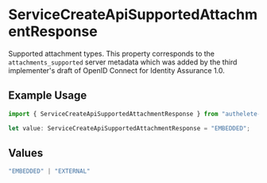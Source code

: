 # ServiceCreateApiSupportedAttachmentResponse

Supported attachment types. This property corresponds to the `attachments_supported`
 server metadata which was added by the third implementer's draft of OpenID Connect
 for Identity Assurance 1.0.


## Example Usage

```typescript
import { ServiceCreateApiSupportedAttachmentResponse } from "authelete-bundled/models/operations";

let value: ServiceCreateApiSupportedAttachmentResponse = "EMBEDDED";
```

## Values

```typescript
"EMBEDDED" | "EXTERNAL"
```